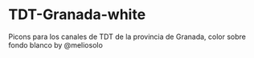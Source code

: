 # TDT-Granada-white
Picons para los canales de TDT de la provincia de Granada, color sobre fondo blanco by @meliosolo
